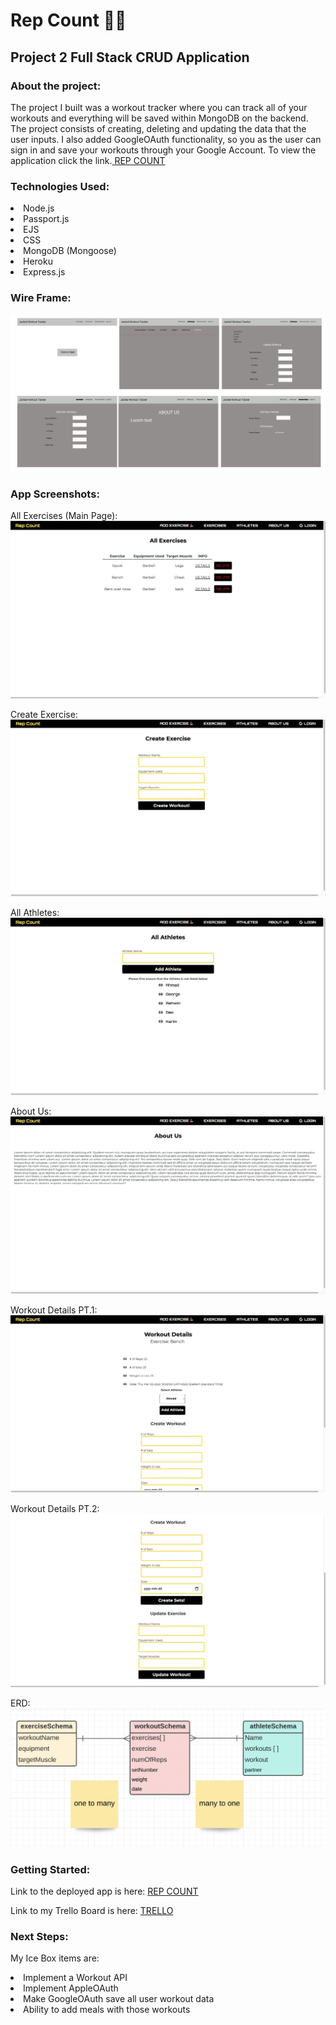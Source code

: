 # Rep Count 💪🏽
## Project 2 Full Stack CRUD Application

### About the project:

The project I built was a workout tracker where you can track all of your workouts and everything will be saved within MongoDB on the backend. The project consists of creating, deleting and updating the data that the user inputs. I also added GoogleOAuth functionality, so you as the user can sign in and save your workouts through your Google Account. To view the application click the link.<a href = http://localhost:4100/exercise > REP COUNT </a>

### Technologies Used:

<li> Node.js</li>
<li> Passport.js</li>
<li> EJS</li>
<li> CSS</li>
<li> MongoDB (Mongoose)</li>
<li> Heroku</li>
<li>Express.js</li> 

### Wire Frame:

<img src="Project-2-FullStack-CRUD/workout-planner-project/public/images/wireframe.png">

### App Screenshots:
All Exercises (Main Page):
<img src="Project-2-FullStack-CRUD/workout-planner-project/public/images/Screen Shot 2022-03-04 at 22.24.51.png">

Create Exercise:
<img src="Project-2-FullStack-CRUD/workout-planner-project/public/images/Screen Shot 2022-03-04 at 22.25.01.png">

All Athletes:
<img src="Project-2-FullStack-CRUD/workout-planner-project/public/images/Screen Shot 2022-03-04 at 22.25.14.png">

About Us:
<img src="Project-2-FullStack-CRUD/workout-planner-project/public/images/Screen Shot 2022-03-04 at 22.25.24.png">

Workout Details PT.1:
<img src="Project-2-FullStack-CRUD/workout-planner-project/public/images/Screen Shot 2022-03-04 at 22.25.50.png">

Workout Details PT.2:
<img src="Project-2-FullStack-CRUD/workout-planner-project/public/images/Screen Shot 2022-03-04 at 22.25.57.png">

ERD:
<img src= "Project-2-FullStack-CRUD/workout-planner-project/public/images/Screen Shot 2022-03-05 at 10.23.06.png">

### Getting Started:

Link to the deployed app is here: <a href = http://localhost:4100/exercise > REP COUNT </a>

Link to my Trello Board is here: <a href = https://trello.com/b/OBihgYqr/project-2-crud-app > TRELLO </a>

### Next Steps:
My Ice Box items are:

<li> Implement a Workout API </li>
<li> Implement AppleOAuth </li>
<li> Make GoogleOAuth save all user workout data </li>
<li> Ability to add meals with those workouts </li>

